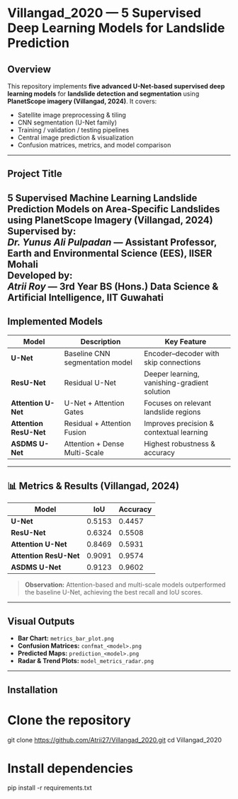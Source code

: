 # Villangad_2020 — 5 Supervised Deep Learning Models for Landslide Prediction
##  Overview
This repository implements **five advanced U-Net-based supervised deep learning models** for **landslide detection and segmentation** using **PlanetScope imagery (Villangad, 2024)**.
It covers:
- Satellite image preprocessing & tiling  
- CNN segmentation (U-Net family)  
- Training / validation / testing pipelines  
- Central image prediction & visualization  
- Confusion matrices, metrics, and model comparison  
---
## Project Title
**5 Supervised Machine Learning Landslide Prediction Models on Area-Specific Landslides using PlanetScope Imagery (Villangad, 2024)**  
**Supervised by:**  
*Dr. Yunus Ali Pulpadan* — Assistant Professor, Earth and Environmental Science (EES), IISER Mohali  
**Developed by:**  
*Atrii Roy* — 3rd Year BS (Hons.) Data Science & Artificial Intelligence, IIT Guwahati  
---
##  Implemented Models
| Model | Description | Key Feature |
|--------|--------------|-------------|
| **U-Net** | Baseline CNN segmentation model | Encoder–decoder with skip connections |
| **ResU-Net** | Residual U-Net | Deeper learning, vanishing-gradient solution |
| **Attention U-Net** | U-Net + Attention Gates | Focuses on relevant landslide regions |
| **Attention ResU-Net** | Residual + Attention Fusion | Improves precision & contextual learning |
| **ASDMS U-Net** | Attention + Dense Multi-Scale | Highest robustness & accuracy |

---
## 📊 Metrics & Results (Villangad, 2024)
| Model | IoU | Accuracy |
|--------|------|----------|
| **U-Net** | 0.5153 | 0.4457 |
| **ResU-Net** | 0.6324 | 0.5508 |
| **Attention U-Net** | 0.8469 | 0.5931 |
| **Attention ResU-Net** | 0.9091 | 0.9574 |
| **ASDMS U-Net** | 0.9123 | 0.9602 |

> **Observation:** Attention-based and multi-scale models outperformed the baseline U-Net, achieving the best recall and IoU scores.
---
## Visual Outputs
- **Bar Chart:** `metrics_bar_plot.png`  
- **Confusion Matrices:** `confmat_<model>.png`  
- **Predicted Maps:** `prediction_<model>.png`  
- **Radar & Trend Plots:** `model_metrics_radar.png`
---
## Installation
# Clone the repository
git clone https://github.com/Atrii27/Villangad_2020.git
cd Villangad_2020
# Install dependencies
pip install -r requirements.txt

